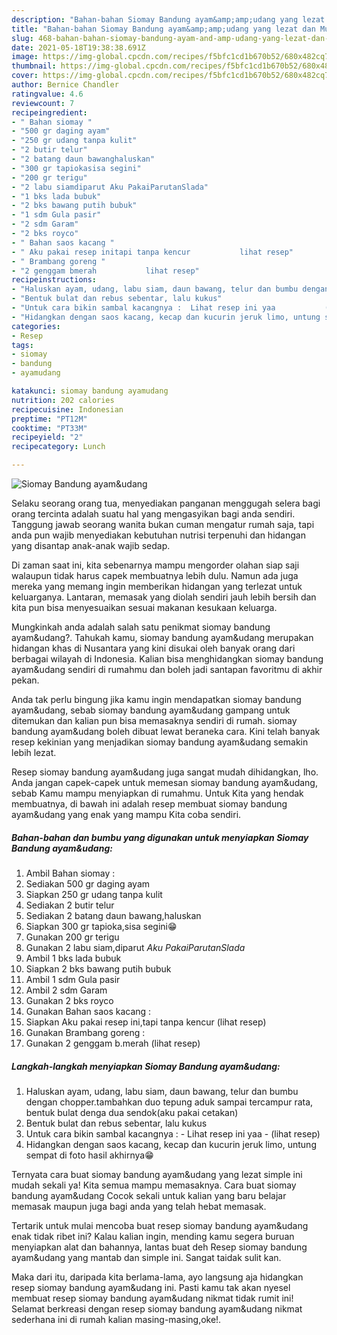 ```yaml
---
description: "Bahan-bahan Siomay Bandung ayam&amp;amp;udang yang lezat dan Mudah Dibuat"
title: "Bahan-bahan Siomay Bandung ayam&amp;amp;udang yang lezat dan Mudah Dibuat"
slug: 468-bahan-bahan-siomay-bandung-ayam-and-amp-udang-yang-lezat-dan-mudah-dibuat
date: 2021-05-18T19:38:38.691Z
image: https://img-global.cpcdn.com/recipes/f5bfc1cd1b670b52/680x482cq70/siomay-bandung-ayamudang-foto-resep-utama.jpg
thumbnail: https://img-global.cpcdn.com/recipes/f5bfc1cd1b670b52/680x482cq70/siomay-bandung-ayamudang-foto-resep-utama.jpg
cover: https://img-global.cpcdn.com/recipes/f5bfc1cd1b670b52/680x482cq70/siomay-bandung-ayamudang-foto-resep-utama.jpg
author: Bernice Chandler
ratingvalue: 4.6
reviewcount: 7
recipeingredient:
- " Bahan siomay "
- "500 gr daging ayam"
- "250 gr udang tanpa kulit"
- "2 butir telur"
- "2 batang daun bawanghaluskan"
- "300 gr tapiokasisa segini"
- "200 gr terigu"
- "2 labu siamdiparut Aku PakaiParutanSlada"
- "1 bks lada bubuk"
- "2 bks bawang putih bubuk"
- "1 sdm Gula pasir"
- "2 sdm Garam"
- "2 bks royco"
- " Bahan saos kacang "
- " Aku pakai resep initapi tanpa kencur           lihat resep"
- " Brambang goreng "
- "2 genggam bmerah           lihat resep"
recipeinstructions:
- "Haluskan ayam, udang, labu siam, daun bawang, telur dan bumbu dengan chopper.tambahkan duo tepung aduk sampai tercampur rata, bentuk bulat denga dua sendok(aku pakai cetakan)"
- "Bentuk bulat dan rebus sebentar, lalu kukus"
- "Untuk cara bikin sambal kacangnya :  Lihat resep ini yaa           (lihat resep)"
- "Hidangkan dengan saos kacang, kecap dan kucurin jeruk limo, untung sempat di foto hasil akhirnya😁"
categories:
- Resep
tags:
- siomay
- bandung
- ayamudang

katakunci: siomay bandung ayamudang 
nutrition: 202 calories
recipecuisine: Indonesian
preptime: "PT12M"
cooktime: "PT33M"
recipeyield: "2"
recipecategory: Lunch

---
```



![Siomay Bandung ayam&amp;udang](https://img-global.cpcdn.com/recipes/f5bfc1cd1b670b52/680x482cq70/siomay-bandung-ayamudang-foto-resep-utama.jpg)

Selaku seorang orang tua, menyediakan panganan menggugah selera bagi orang tercinta adalah suatu hal yang mengasyikan bagi anda sendiri. Tanggung jawab seorang  wanita bukan cuman mengatur rumah saja, tapi anda pun wajib menyediakan kebutuhan nutrisi terpenuhi dan hidangan yang disantap anak-anak wajib sedap.

Di zaman  saat ini, kita sebenarnya mampu mengorder olahan siap saji walaupun tidak harus capek membuatnya lebih dulu. Namun ada juga mereka yang memang ingin memberikan hidangan yang terlezat untuk keluarganya. Lantaran, memasak yang diolah sendiri jauh lebih bersih dan kita pun bisa menyesuaikan sesuai makanan kesukaan keluarga. 



Mungkinkah anda adalah salah satu penikmat siomay bandung ayam&amp;udang?. Tahukah kamu, siomay bandung ayam&amp;udang merupakan hidangan khas di Nusantara yang kini disukai oleh banyak orang dari berbagai wilayah di Indonesia. Kalian bisa menghidangkan siomay bandung ayam&amp;udang sendiri di rumahmu dan boleh jadi santapan favoritmu di akhir pekan.

Anda tak perlu bingung jika kamu ingin mendapatkan siomay bandung ayam&amp;udang, sebab siomay bandung ayam&amp;udang gampang untuk ditemukan dan kalian pun bisa memasaknya sendiri di rumah. siomay bandung ayam&amp;udang boleh dibuat lewat beraneka cara. Kini telah banyak resep kekinian yang menjadikan siomay bandung ayam&amp;udang semakin lebih lezat.

Resep siomay bandung ayam&amp;udang juga sangat mudah dihidangkan, lho. Anda jangan capek-capek untuk memesan siomay bandung ayam&amp;udang, sebab Kamu mampu menyiapkan di rumahmu. Untuk Kita yang hendak membuatnya, di bawah ini adalah resep membuat siomay bandung ayam&amp;udang yang enak yang mampu Kita coba sendiri.

<!--inarticleads1-->

##### Bahan-bahan dan bumbu yang digunakan untuk menyiapkan Siomay Bandung ayam&amp;udang:

1. Ambil  Bahan siomay :
1. Sediakan 500 gr daging ayam
1. Siapkan 250 gr udang tanpa kulit
1. Sediakan 2 butir telur
1. Sediakan 2 batang daun bawang,haluskan
1. Siapkan 300 gr tapioka,sisa segini😁
1. Gunakan 200 gr terigu
1. Gunakan 2 labu siam,diparut *Aku PakaiParutanSlada*
1. Ambil 1 bks lada bubuk
1. Siapkan 2 bks bawang putih bubuk
1. Ambil 1 sdm Gula pasir
1. Ambil 2 sdm Garam
1. Gunakan 2 bks royco
1. Gunakan  Bahan saos kacang :
1. Siapkan  Aku pakai resep ini,tapi tanpa kencur           (lihat resep)
1. Gunakan  Brambang goreng :
1. Gunakan 2 genggam b.merah           (lihat resep)




<!--inarticleads2-->

##### Langkah-langkah menyiapkan Siomay Bandung ayam&amp;udang:

1. Haluskan ayam, udang, labu siam, daun bawang, telur dan bumbu dengan chopper.tambahkan duo tepung aduk sampai tercampur rata, bentuk bulat denga dua sendok(aku pakai cetakan)
1. Bentuk bulat dan rebus sebentar, lalu kukus
1. Untuk cara bikin sambal kacangnya :  - Lihat resep ini yaa -           (lihat resep)
1. Hidangkan dengan saos kacang, kecap dan kucurin jeruk limo, untung sempat di foto hasil akhirnya😁




Ternyata cara buat siomay bandung ayam&amp;udang yang lezat simple ini mudah sekali ya! Kita semua mampu memasaknya. Cara buat siomay bandung ayam&amp;udang Cocok sekali untuk kalian yang baru belajar memasak maupun juga bagi anda yang telah hebat memasak.

Tertarik untuk mulai mencoba buat resep siomay bandung ayam&amp;udang enak tidak ribet ini? Kalau kalian ingin, mending kamu segera buruan menyiapkan alat dan bahannya, lantas buat deh Resep siomay bandung ayam&amp;udang yang mantab dan simple ini. Sangat taidak sulit kan. 

Maka dari itu, daripada kita berlama-lama, ayo langsung aja hidangkan resep siomay bandung ayam&amp;udang ini. Pasti kamu tak akan nyesel membuat resep siomay bandung ayam&amp;udang nikmat tidak rumit ini! Selamat berkreasi dengan resep siomay bandung ayam&amp;udang nikmat sederhana ini di rumah kalian masing-masing,oke!.

